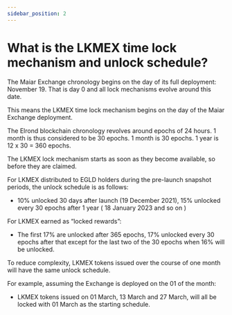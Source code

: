 ```yaml
---
sidebar_position: 2
---
```


# What is the LKMEX time lock mechanism and unlock schedule?

The Maiar Exchange chronology begins on the day of its full deployment: November 19. That is day 0 and all lock mechanisms evolve around this date.

This means the LKMEX time lock mechanism begins on the day of the Maiar Exchange deployment.

The Elrond blockchain chronology revolves around epochs of 24 hours. 1 month is thus considered to be 30 epochs. 1 month is 30 epochs. 1 year is 12 x 30 = 360 epochs.

The LKMEX lock mechanism starts as soon as they become available, so before they are claimed.

For LKMEX distributed to EGLD holders during the pre-launch snapshot periods, the unlock schedule is as follows:

- 10% unlocked 30 days after launch (19 December 2021), 15% unlocked every 30 epochs after 1 year ( 18 January 2023 and so on )

For LKMEX earned as “locked rewards”:

- The first 17% are unlocked after 365 epochs, 17% unlocked every 30 epochs after that except for the last two of the 30 epochs when 16% will be unlocked.

To reduce complexity, LKMEX tokens issued over the course of one month will have the same unlock schedule.

For example, assuming the Exchange is deployed on the 01 of the month:

- LKMEX tokens issued on 01 March, 13 March and 27 March, will all be locked with 01 March as the starting schedule.
